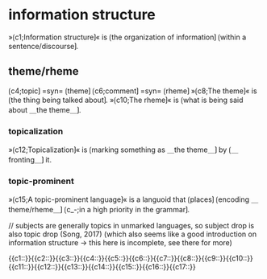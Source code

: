 # information structure

»⟮c1;Information structure⟯« is ⟮the organization of information⟯ ⟮within a sentence/discourse⟯.

## theme/rheme

⟮c4;topic⟯ =syn= ⟮theme⟯
⟮c6;comment⟯ =syn= ⟮rheme⟯
»⟮c8;The theme⟯« is ⟮the thing being talked about⟯.
»⟮c10;The rheme⟯« is ⟮what is being said about ＿the theme＿⟯.

### topicalization

»⟮c12;Topicalization⟯« is ⟮marking something as ＿the theme＿⟯ by ⟮＿fronting＿⟯ it.

### topic-prominent

»⟮c15;A topic-prominent language⟯« is a languoid that ⟮places⟯ ⟮encoding ＿theme/rheme＿⟯ ⟮c_-;in a high priority in the grammar⟯.

// subjects are generally topics in unmarked languages, so subject drop is also topic drop (Song, 2017) (which also seems like a good introduction on information structure -> this here is incomplete, see there for more)

<span class='cloze-dump'>{{c1::}}{{c2::}}{{c3::}}{{c4::}}{{c5::}}{{c6::}}{{c7::}}{{c8::}}{{c9::}}{{c10::}}{{c11::}}{{c12::}}{{c13::}}{{c14::}}{{c15::}}{{c16::}}{{c17::}}</span>